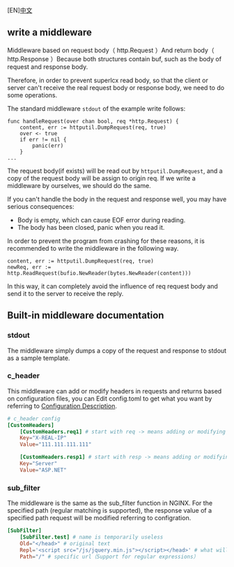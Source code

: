 [EN][中文](./middleware.CN.md)

## write a middleware


Middleware based on request body（ http.Request ）And return body（ http.Response ）Because both structures contain buf, such as the body of request and response body.

Therefore, in order to prevent superlcx read body, so that the client or server can't receive the real request body or response body, we need to do some operations.

The standard middleware `stdout` of the example write follows: 
```gotemplate
func handleRequest(over chan bool, req *http.Request) {
	content, err := httputil.DumpRequest(req, true)
	over <- true
	if err != nil {
		panic(err)
	}
...
```

The request body(if exists) will be read out by `httputil.DumpRequest`, and a copy of the request body will be assign to origin req. If we write a middleware by ourselves, we should do the same.

If you can't handle the body in the request and response well, you may have serious consequences:
- Body is empty, which can cause EOF error during reading.
- The body has been closed, panic when you read it.

In order to prevent the program from crashing for these reasons, it is recommended to write the middleware in the following way.
```
content, err := httputil.DumpRequest(req, true)
newReq, err := http.ReadRequest(bufio.NewReader(bytes.NewReader(content)))
```

In this way, it can completely avoid the influence of req request body and send it to the server to receive the reply.


## Built-in middleware documentation

### stdout
The middleware simply dumps a copy of the request and response to  stdout as a sample template.

### c_header
This middleware can add or modify headers in requests and returns based on configuration files, you can Edit config.toml to get what you want by referring to [Configuration Description](./config.md).

```toml
# c_header config
[CustomHeaders]
    [CustomHeaders.req1] # start with req -> means adding or modifying the request header
    Key="X-REAL-IP"
    Value="111.111.111.111"

    [CustomHeaders.resp1] # start with resp -> means adding or modifying the response header
    Key="Server"
    Value="ASP.NET"
```

### sub_filter
The middleware is the same as the sub_filter function in NGINX. For the specified path (regular matching is supported), the response value of a specified path request will be modified referring to configration. 

```toml
[SubFilter]
    [SubFilter.test] # name is temporarily useless
    Old="</head>" # original text
    Repl='<script src="/js/jquery.min.js"></script></head>' # what will be replace if matched
    Path="/" # specific url（Support for regular expressions）
```
